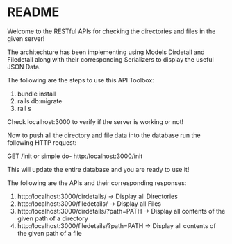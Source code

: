 # README

Welcome to the RESTful APIs for checking the directories and files in the given server!

The architechture has been implementing using Models Dirdetail and Filedetail along with their corresponding Serializers to display the useful JSON Data.

The following are the steps to use this API Toolbox:

1. bundle install
2. rails db:migrate
3. rail s 

Check localhost:3000 to verify if the server is working or not!

Now to push all the directory and file data into the database run the following HTTP request:

GET /init or simple do- http:/localhost:3000/init

This will update the entire database and you are ready to use it!

The following are the APIs and their corresponding responses:

1. http:/localhost:3000/dirdetails/ -> Display all Directories
2. http:/localhost:3000/filedetails/ -> Display all Files
3. http:/localhost:3000/dirdetails/?path=PATH -> Display all contents of the given path of a directory
4. http:/localhost:3000/filedetails/?path=PATH -> Display all contents of the given path of a file
